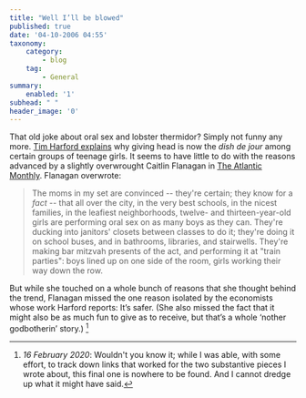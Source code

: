 ```yaml
---
title: "Well I’ll be blowed"
published: true
date: '04-10-2006 04:55'
taxonomy:
    category:
        - blog
    tag:
        - General
summary:
    enabled: '1'
subhead: " "
header_image: '0'
---
```


That old joke about oral sex and lobster thermidor? Simply not funny any more. [Tim Harford explains](https://web.archive.org/web/20061029065901/http://www.ft.com/cms/s/c8a5e558-3339-11db-981f-0000779e2340.html) why giving head is now the _dish de jour_ among certain groups of teenage girls. It seems to have little to do with the reasons advanced by a slightly overwrought Caitlin Flanagan in [The Atlantic Monthly](https://www.theatlantic.com/magazine/archive/2006/01/are-you-there-god-its-me-monica/304511/). Flanagan overwrote:


> The moms in my set are convinced -- they're certain; they know for a *fact* -- that all over the city, in the very best schools, in the nicest families, in the leafiest neighborhoods, twelve- and thirteen-year-old girls are performing oral sex on as many boys as they can. They're ducking into janitors' closets between classes to do it; they're doing it on school buses, and in bathrooms, libraries, and stairwells. They're making bar mitzvah presents of the act, and performing it at "train parties": boys lined up on one side of the room, girls working their way down the row.

But while she touched on a whole bunch of reasons that she thought behind the trend, Flanagan missed the one reason isolated by the economists whose work Harford reports: It’s safer. (She also missed the fact that it might also be as much fun to give as to receive, but that’s a whole ‘nother godbotherin’ story.) [^1]

[^1]: *16 February 2020*: Wouldn't you know it; while I was able, with some effort, to track down links that worked for the two substantive pieces I wrote about, this final one is nowhere to be found. And I cannot dredge up what it might have said.
